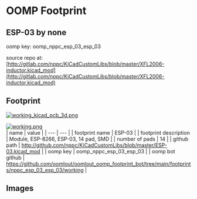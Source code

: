 # OOMP Footprint  
## ESP-03  by none  
  
oomp key: oomp_nppc_esp_03_esp_03  
  
source repo at: [http://gitlab.com/nppc/KiCadCustomLibs/blob/master/XFL2006-inductor.kicad_mod](http://gitlab.com/nppc/KiCadCustomLibs/blob/master/XFL2006-inductor.kicad_mod)  
## Footprint  
  
[![working_kicad_pcb_3d.png](working_kicad_pcb_3d_600.png)](working_kicad_pcb_3d.png)  
  
[![working.png](working_600.png)](working.png)  
| name | value | 
| --- | --- | 
| footprint name | ESP-03 | 
| footprint description | Module, ESP-8266, ESP-03, 14 pad, SMD | 
| number of pads | 14 | 
| github path | http://github.com/nppc/KiCadCustomLibs/blob/master/ESP-03.kicad_mod | 
| oomp key | oomp_nppc_esp_03_esp_03 | 
| oomp bot github | https://github.com/oomlout/oomlout_oomp_footprint_bot/tree/main/footprints/nppc_esp_03_esp_03/working | 
## Images  
